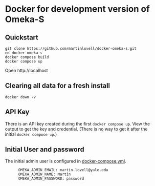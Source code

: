 # Docker for development version of Omeka-S

## Quickstart
```
git clone https://github.com/martinlovell/docker-omeka-s.git
cd docker-omeka-s
docker compose build
docker compose up
```
Open http://localhost

## Clearing all data for a fresh install
```
docker down -v
```

## API Key
There is an API key created during the first `docker compose up`. View the output to get the key and credential. (There is no way to get it after the initial `docker compose up`.)

## Initial User and password
The initial admin user is configured in [docker-compose.yml](docker-compose.yml).
```
      OMEKA_ADMIN_EMAIL: martin.lovell@yale.edu
      OMEKA_ADMIN_NAME: Martin
      OMEKA_ADMIN_PASSWORD: password
```